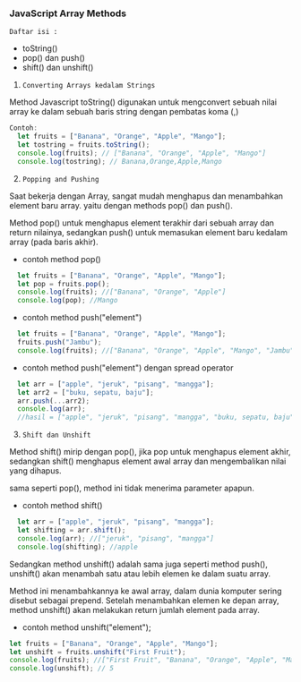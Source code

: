 ### JavaScript Array Methods

`Daftar isi :` 
- toString()
- pop() dan push()
- shift() dan unshift()

1. `Converting Arrays kedalam Strings`

Method Javascript toString() digunakan untuk mengconvert sebuah nilai array ke dalam sebuah baris string dengan pembatas koma (,)
```js
Contoh: 
  let fruits = ["Banana", "Orange", "Apple", "Mango"];
  let tostring = fruits.toString();
  console.log(fruits); // ["Banana", "Orange", "Apple", "Mango"]
  console.log(tostring); // Banana,Orange,Apple,Mango

```

2. `Popping and Pushing`

Saat bekerja dengan Array, sangat mudah menghapus dan menambahkan element baru array. yaitu dengan methods pop() dan push().

Method pop() untuk menghapus element terakhir dari sebuah array dan return nilainya, sedangkan push() untuk memasukan element baru kedalam array (pada baris akhir).

- contoh method pop()
```js
  let fruits = ["Banana", "Orange", "Apple", "Mango"];
  let pop = fruits.pop();
  console.log(fruits); //["Banana", "Orange", "Apple"]
  console.log(pop); //Mango
```
- contoh method push("element")
```js
  let fruits = ["Banana", "Orange", "Apple", "Mango"];
  fruits.push("Jambu");       
  console.log(fruits); //["Banana", "Orange", "Apple", "Mango", "Jambu"]
```
- contoh method push("element") dengan spread operator
```js
  let arr = ["apple", "jeruk", "pisang", "mangga"];
  let arr2 = ["buku, sepatu, baju"];
  arr.push(...arr2);
  console.log(arr);
  //hasil = ["apple", "jeruk", "pisang", "mangga", "buku, sepatu, baju"]
```

3. `Shift dan Unshift`

Method shift() mirip dengan pop(), jika pop untuk menghapus element akhir, sedangkan shift() menghapus element awal array dan mengembalikan nilai yang dihapus.

sama seperti pop(), method ini tidak menerima parameter apapun.

- contoh method shift()
```js
  let arr = ["apple", "jeruk", "pisang", "mangga"];
  let shifting = arr.shift();
  console.log(arr); //["jeruk", "pisang", "mangga"]
  console.log(shifting); //apple
```
Sedangkan method unshift() adalah sama juga seperti method push(), unshift() akan menambah satu atau lebih elemen ke dalam suatu array.

Method ini menambahkannya ke awal array, dalam dunia komputer sering disebut sebagai prepend. Setelah menambahkan elemen ke depan array, method unshift() akan melakukan return jumlah element pada array.

- contoh method unshift("element");
```js
let fruits = ["Banana", "Orange", "Apple", "Mango"];
let unshift = fruits.unshift("First Fruit");
console.log(fruits); //["First Fruit", "Banana", "Orange", "Apple", "Mango"]
console.log(unshift); // 5
```

